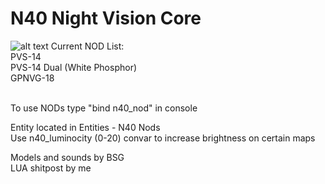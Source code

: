 # N40 Night Vision Core
![alt text](https://user-images.githubusercontent.com/20739103/106505948-100f0500-64da-11eb-9bcb-0389dd51c989.png)
Current NOD List: <br>
PVS-14<br>
PVS-14 Dual (White Phosphor)<br>
GPNVG-18

<br>
To use NODs type "bind <key> n40_nod" in console <br>

Entity located in Entities - N40 Nods <br>
Use n40_luminocity (0-20) convar to increase brightness on certain maps<br>

Models and sounds by BSG<br>
LUA shitpost by me<br>


